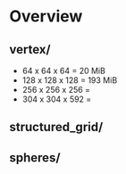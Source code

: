 # Overview
vertex/
- 
- 64 x 64 x 64 = 20 MiB
- 128 x 128 x 128 = 193 MiB
- 256 x 256 x 256 = 
- 304 x 304 x 592 = 

structured_grid/
- 

spheres/
-